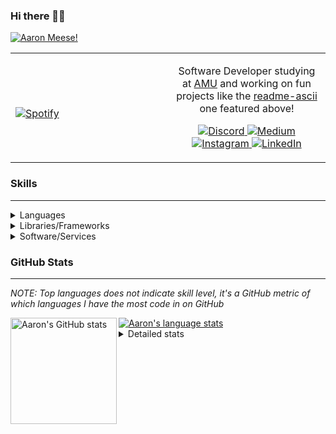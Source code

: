 ### Hi there 👋🏻
[![Aaron Meese!](https://user-images.githubusercontent.com/17814535/88975338-a2aabf00-d27f-11ea-963f-8a19608716b4.png)](https://github.com/ajmeese7/readme-ascii "README ASCII")

<!-- Modified from project here: https://github.com/novatorem/novatorem -->
<table width="100%"> 
  <tr>
  <td width="50%">
      
&nbsp; <br> [![Spotify](https://ajmeese7.vercel.app/api/spotify)](https://open.spotify.com/user/ajmeese)

  </td>
  <td width="50%">

<p align="center">
Software Developer studying at <a href="https://www.amu.apus.edu/">AMU</a> and working on fun 
projects like the <a href="https://github.com/ajmeese7/readme-ascii">readme-ascii</a> one featured above!
</p>
<p align="center">
  <a href="https://discord.gg/PxRTQg3">
    <img src="https://img.shields.io/badge/discord-ajmeese7%234835-369?style=flat-square&logo=discord&logoColor=white&color=purple" alt="Discord" title="Discord">
  </a>
  <a href="https://link.aaronmeese.com/medium">
    <img src="https://img.shields.io/badge/medium-ajmeese7-1DB954?style=flat-square&logo=medium&logoColor=white" alt="Medium" title="Medium">
  </a>
  <br />
  <a href="https://link.aaronmeese.com/instagram">
    <img src="https://img.shields.io/badge/instagram-ajmeese7-1DB954?style=flat-square&logo=instagram&logoColor=white&color=c13584" alt="Instagram" title="Instagram">
  </a>
  <a href="https://link.aaronmeese.com/linkedin">
    <img src="https://img.shields.io/badge/linkedIn-aaronmeese-1DB954?style=flat-square&logo=linkedin&logoColor=white&color=blue" alt="LinkedIn" title="LinkedIn">
  </a>
</p>
  </td>
  </table>

[//]: <> (The `&nbsp;` is to have Aphelion take up more space)

### Skills ###
----
<details>
<summary>Languages</summary>

+ JavaScript
+ HTML
+ CSS
    + [README ASCII](https://github.com/ajmeese7/readme-ascii)
+ PHP
    + [Coupon Booked](https://github.com/ajmeese7/coupon-booked)
    + [Steam Summary](https://github.com/ajmeese7/steam-summary)
+ Java
    + [BRCC Java](https://github.com/ajmeese7/brcc-java)
    + [Euler Problems](https://github.com/ajmeese7/euler-problems)

</details>
<details>
<summary>Libraries/Frameworks</summary>

+ NodeJS
    + [Snapchat Share](https://github.com/ajmeese7/snapchat-share)
    + [FRC Spreadsheets](https://github.com/ajmeese7/frc-spreadsheets)
+ Cordova
+ React Native
+ jQuery
+ Discord.js
    + [Spambot](https://github.com/ajmeese7/spambot)
    + [Automatic Reactions](https://github.com/ajmeese7/automatic-reactions)
    + [Multiple Reactions](https://github.com/ajmeese7/multiple-reactions)
    + [Galley Calls](https://github.com/ajmeese7/galley-calls)
    + [Tatsu Toolbox](https://github.com/ajmeese7/tatsu-toolbox)
+ Puppeteer
    + [README ASCII](https://github.com/ajmeese7/readme-ascii)
    + [Dynamic Page Retrieval](https://github.com/ajmeese7/dynamic-page-retrieval)
+ Nightmare.js
    + [Steam Queue Clicker](https://github.com/ajmeese7/steam-queue-clicker)
    + [Repbot](https://github.com/ajmeese7/repbot)
+ Express
    + [Galley Calls](https://github.com/ajmeese7/galley-calls)
+ pdf-lib
+ async

</details>
<details>
<summary>Software/Services</summary>

+ Wallpaper Engine
    + [Random Wallpaper](https://github.com/ajmeese7/random-wallpaper)
    + [Image of the Day](https://github.com/ajmeese7/image-of-the-day)
+ phpMyAdmin
+ cPanel
+ Cloudinary
+ Cloudflare Workers
+ Firefox Extensions
    + [Chess Next Move](https://github.com/ajmeese7/chess-next-move)
    + [Gmail Label Organizer](https://github.com/ajmeese7/gmail-label-organizer)
+ Google Analytics
+ Heroku
+ Nexmo
+ Twilio
    + [Galley Calls](https://github.com/ajmeese7/galley-calls)
+ Sonix
    + [Galley Calls](https://github.com/ajmeese7/galley-calls)
+ Auth0
+ OneSignal

</details>

### GitHub Stats ###
----
*NOTE: Top languages does not indicate skill level, it's a GitHub metric of which languages I have the most code in on GitHub*

<a href="https://profile-summary-for-github.com/user/ajmeese7">
  <img align="left" height="170px" src="https://github-readme-stats.vercel.app/api?username=ajmeese7&show_icons=true&line_height=27&count_private=true&include_all_commits=true" alt="Aaron's GitHub stats"/>
  <img src="https://github-readme-stats.vercel.app/api/top-langs/?username=ajmeese7&hide_langs_below=5&layout=compact" alt="Aaron's language stats"/>
</a>

<details>
<summary>Detailed stats</summary>

### :zap: Recent Activity
<!--START_SECTION:activity-->
1. ❗️ Closed issue [#1](https://github.com/hellokellyworld/purejswatermark-js-example/issues/1) in [hellokellyworld/purejswatermark-js-example](https://github.com/hellokellyworld/purejswatermark-js-example)
2. 🗣 Commented on [#1](https://github.com/hellokellyworld/purejswatermark-js-example/issues/1) in [hellokellyworld/purejswatermark-js-example](https://github.com/hellokellyworld/purejswatermark-js-example)
3. ❗️ Opened issue [#1](https://github.com/hellokellyworld/purejswatermark-js-example/issues/1) in [hellokellyworld/purejswatermark-js-example](https://github.com/hellokellyworld/purejswatermark-js-example)
4. ❗️ Opened issue [#11](https://github.com/navjotdhanawat/dynamic-watermark/issues/11) in [navjotdhanawat/dynamic-watermark](https://github.com/navjotdhanawat/dynamic-watermark)
5. 🗣 Commented on [#37](https://github.com/rnosov/react-reveal/issues/37) in [rnosov/react-reveal](https://github.com/rnosov/react-reveal)
<!--END_SECTION:activity-->

### 🧐 Waka Stats
<!--START_SECTION:waka-->
**🐱 My Github Data** 

> 🏆 96 Contributions in the Year 2021
 > 
> 📦 64.8 kB Used in Github's Storage 
 > 
> 🚫 Not Opted to Hire
 > 
> 📜 50 Public Repositories 
 > 
> 🔑 19 Private Repositories  
 > 
**I'm an Early 🐤** 

```text
🌞 Morning    304 commits    ████████░░░░░░░░░░░░░░░░░   33.97% 
🌆 Daytime    393 commits    ███████████░░░░░░░░░░░░░░   43.91% 
🌃 Evening    187 commits    █████░░░░░░░░░░░░░░░░░░░░   20.89% 
🌙 Night      11 commits     ░░░░░░░░░░░░░░░░░░░░░░░░░   1.23%

```
📅 **I'm Most Productive on Saturday** 

```text
Monday       107 commits    ███░░░░░░░░░░░░░░░░░░░░░░   11.96% 
Tuesday      120 commits    ███░░░░░░░░░░░░░░░░░░░░░░   13.41% 
Wednesday    91 commits     ██░░░░░░░░░░░░░░░░░░░░░░░   10.17% 
Thursday     105 commits    ███░░░░░░░░░░░░░░░░░░░░░░   11.73% 
Friday       134 commits    ███░░░░░░░░░░░░░░░░░░░░░░   14.97% 
Saturday     173 commits    ████░░░░░░░░░░░░░░░░░░░░░   19.33% 
Sunday       165 commits    ████░░░░░░░░░░░░░░░░░░░░░   18.44%

```


📊 **This Week I Spent My Time On** 

```text
⌚︎ Time Zone: America/Chicago

💬 Programming Languages: 
JavaScript               21 hrs 42 mins      ████████████████████░░░░░   82.54% 
HTML                     2 hrs 44 mins       ██░░░░░░░░░░░░░░░░░░░░░░░   10.43% 
JSON                     42 mins             ░░░░░░░░░░░░░░░░░░░░░░░░░   2.68% 
Groovy                   15 mins             ░░░░░░░░░░░░░░░░░░░░░░░░░   1.0% 
CSS                      12 mins             ░░░░░░░░░░░░░░░░░░░░░░░░░   0.79%

🐱‍💻 Projects: 
coupon-booked            12 hrs 59 mins      ████████████░░░░░░░░░░░░░   49.4% 
karameese.com            5 hrs 36 mins       █████░░░░░░░░░░░░░░░░░░░░   21.35% 
eatshitanddie.xyz        4 hrs 37 mins       ████░░░░░░░░░░░░░░░░░░░░░   17.56% 
_WebDev-College          2 hrs 46 mins       ██░░░░░░░░░░░░░░░░░░░░░░░   10.55% 
aaronmeese.com           12 mins             ░░░░░░░░░░░░░░░░░░░░░░░░░   0.8%

```

**I Mostly Code in JavaScript** 

```text
JavaScript               29 repos            ██████████████░░░░░░░░░░░   56.86% 
HTML                     9 repos             ████░░░░░░░░░░░░░░░░░░░░░   17.65% 
Java                     4 repos             ██░░░░░░░░░░░░░░░░░░░░░░░   7.84% 
CSS                      3 repos             █░░░░░░░░░░░░░░░░░░░░░░░░   5.88% 
Python                   3 repos             █░░░░░░░░░░░░░░░░░░░░░░░░   5.88%

```



<!--END_SECTION:waka-->
</details>
